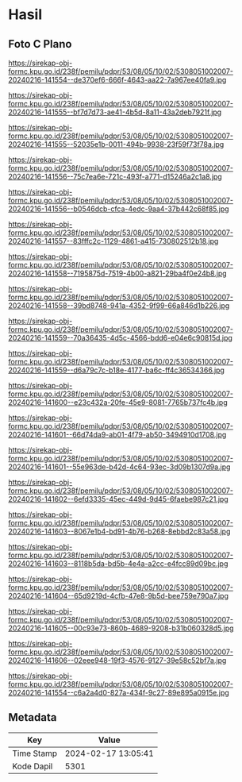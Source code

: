 # Hasil

## Foto C Plano

https://sirekap-obj-formc.kpu.go.id/238f/pemilu/pdpr/53/08/05/10/02/5308051002007-20240216-141554--de370ef6-666f-4643-aa22-7a967ee40fa9.jpg

https://sirekap-obj-formc.kpu.go.id/238f/pemilu/pdpr/53/08/05/10/02/5308051002007-20240216-141555--bf7d7d73-ae41-4b5d-8a11-43a2deb7921f.jpg

https://sirekap-obj-formc.kpu.go.id/238f/pemilu/pdpr/53/08/05/10/02/5308051002007-20240216-141555--52035e1b-0011-494b-9938-23f59f73f78a.jpg

https://sirekap-obj-formc.kpu.go.id/238f/pemilu/pdpr/53/08/05/10/02/5308051002007-20240216-141556--75c7ea6e-721c-493f-a771-d15246a2c1a8.jpg

https://sirekap-obj-formc.kpu.go.id/238f/pemilu/pdpr/53/08/05/10/02/5308051002007-20240216-141556--b0546dcb-cfca-4edc-9aa4-37b442c68f85.jpg

https://sirekap-obj-formc.kpu.go.id/238f/pemilu/pdpr/53/08/05/10/02/5308051002007-20240216-141557--83fffc2c-1129-4861-a415-730802512b18.jpg

https://sirekap-obj-formc.kpu.go.id/238f/pemilu/pdpr/53/08/05/10/02/5308051002007-20240216-141558--7195875d-7519-4b00-a821-29ba4f0e24b8.jpg

https://sirekap-obj-formc.kpu.go.id/238f/pemilu/pdpr/53/08/05/10/02/5308051002007-20240216-141558--39bd8748-941a-4352-9f99-66a846d1b226.jpg

https://sirekap-obj-formc.kpu.go.id/238f/pemilu/pdpr/53/08/05/10/02/5308051002007-20240216-141559--70a36435-4d5c-4566-bdd6-e04e6c90815d.jpg

https://sirekap-obj-formc.kpu.go.id/238f/pemilu/pdpr/53/08/05/10/02/5308051002007-20240216-141559--d6a79c7c-b18e-4177-ba6c-ff4c36534366.jpg

https://sirekap-obj-formc.kpu.go.id/238f/pemilu/pdpr/53/08/05/10/02/5308051002007-20240216-141600--e23c432a-20fe-45e9-8081-7765b737fc4b.jpg

https://sirekap-obj-formc.kpu.go.id/238f/pemilu/pdpr/53/08/05/10/02/5308051002007-20240216-141601--66d74da9-ab01-4f79-ab50-3494910d1708.jpg

https://sirekap-obj-formc.kpu.go.id/238f/pemilu/pdpr/53/08/05/10/02/5308051002007-20240216-141601--55e963de-b42d-4c64-93ec-3d09b1307d9a.jpg

https://sirekap-obj-formc.kpu.go.id/238f/pemilu/pdpr/53/08/05/10/02/5308051002007-20240216-141602--6efd3335-45ec-449d-9d45-6faebe987c21.jpg

https://sirekap-obj-formc.kpu.go.id/238f/pemilu/pdpr/53/08/05/10/02/5308051002007-20240216-141603--8067e1b4-bd91-4b76-b268-8ebbd2c83a58.jpg

https://sirekap-obj-formc.kpu.go.id/238f/pemilu/pdpr/53/08/05/10/02/5308051002007-20240216-141603--8118b5da-bd5b-4e4a-a2cc-e4fcc89d09bc.jpg

https://sirekap-obj-formc.kpu.go.id/238f/pemilu/pdpr/53/08/05/10/02/5308051002007-20240216-141604--65d9219d-4cfb-47e8-9b5d-bee759e790a7.jpg

https://sirekap-obj-formc.kpu.go.id/238f/pemilu/pdpr/53/08/05/10/02/5308051002007-20240216-141605--00c93e73-860b-4689-9208-b31b060328d5.jpg

https://sirekap-obj-formc.kpu.go.id/238f/pemilu/pdpr/53/08/05/10/02/5308051002007-20240216-141606--02eee948-19f3-4576-9127-39e58c52bf7a.jpg

https://sirekap-obj-formc.kpu.go.id/238f/pemilu/pdpr/53/08/05/10/02/5308051002007-20240216-141554--c6a2a4d0-827a-434f-9c27-89e895a0915e.jpg


## Metadata

| Key        | Value               |
| ---------- | ------------------- |
| Time Stamp | 2024-02-17 13:05:41 |
| Kode Dapil | 5301                |



